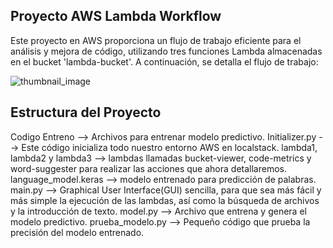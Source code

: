## Proyecto AWS Lambda Workflow

Este proyecto en AWS proporciona un flujo de trabajo eficiente para el análisis y mejora de código, utilizando tres funciones Lambda almacenadas en el bucket 'lambda-bucket'. A continuación, se detalla el flujo de trabajo:

![thumbnail_image](https://github.com/PedroCanoGlez/AWS_Project/assets/90764191/179b557f-4532-4a1d-9b65-0ecdc0cc9662)

## Estructura del Proyecto
Codigo Entreno --> Archivos para entrenar modelo predictivo.
Initializer.py --> Este código inicializa todo nuestro entorno AWS en localstack.
lambda1, lambda2 y lambda3 --> lambdas llamadas bucket-viewer, code-metrics y word-suggester para realizar las acciones que ahora detallaremos.
language_model.keras --> modelo entrenado para predicción de palabras.
main.py --> Graphical User Interface(GUI) sencilla, para que sea más fácil y más simple la ejecución de las lambdas, así como la búsqueda de archivos y la introducción de texto.
model.py --> Archivo que entrena y genera el modelo predictivo.
prueba_modelo.py --> Pequeño código que prueba la precisión del modelo entrenado.
